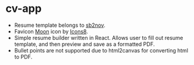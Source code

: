 # cv-app
- Resume template belongs to [sb2nov](https://github.com/sb2nov/resume).
- Favicon [Moon]("https://icons8.com/icon/101343/moon-and-stars") icon by [Icons8]("https://icons8.com").
- Simple resume builder written in React. Allows user to fill out resume template, and then preview and save as a formatted PDF.
- Bullet points are not supported due to html2canvas for converting html to PDF.
